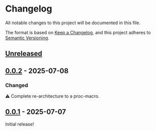 # Changelog

All notable changes to this project will be documented in this file.

The format is based on [Keep a Changelog](https://keepachangelog.com/en/1.1.0/),
and this project adheres to [Semantic Versioning](https://semver.org/spec/v2.0.0.html).

## [Unreleased]

## [0.0.2] - 2025-07-08

### Changed

:warning: Complete re-architecture to a proc-macro.

## [0.0.1] - 2025-07-07

Initial release!

[unreleased]: https://github.com/bahlo/axum-accept/compare/v0.0.2...HEAD
[0.0.1]: https://github.com/bahlo/axum-accept/releases/tag/v0.0.1
[0.0.2]: https://github.com/bahlo/axum-accept/releases/tag/v0.0.2
